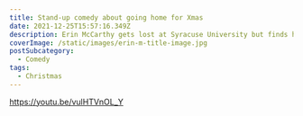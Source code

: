 ```yaml
---
title: Stand-up comedy about going home for Xmas
date: 2021-12-25T15:57:16.349Z
description: Erin McCarthy gets lost at Syracuse University but finds her way home for Xmas.
coverImage: /static/images/erin-m-title-image.jpg
postSubcategory:
  - Comedy
tags:
  - Christmas
---
```

<https://youtu.be/vulHTVnOL_Y>
